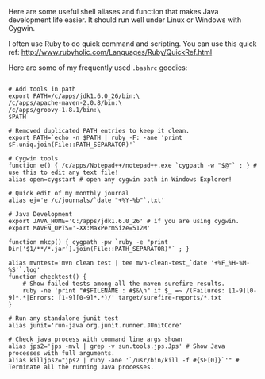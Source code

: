 Here are some useful shell aliases and function that makes Java development life easier. It should run well under Linux or Windows with Cygwin.

I often use Ruby to do quick command and scripting. You can use this quick ref:
http://www.rubyholic.com/Languages/Ruby/QuickRef.html


Here are some of my frequently used `.bashrc` goodies:
```

# Add tools in path
export PATH=/c/apps/jdk1.6.0_26/bin:\
/c/apps/apache-maven-2.0.8/bin:\
/c/apps/groovy-1.8.1/bin:\
$PATH

# Removed duplicated PATH entries to keep it clean.
export PATH=`echo -n $PATH | ruby -F: -ane 'print $F.uniq.join(File::PATH_SEPARATOR)'`

# Cygwin tools
function e() { /c/apps/Notepad++/notepad++.exe `cygpath -w "$@"` ; } # use this to edit any text file!
alias open=cygstart # open any cygwin path in Windows Explorer!

# Quick edit of my monthly journal
alias ej='e /c/journals/`date "+%Y-%b"`.txt'

# Java Development
export JAVA_HOME='C:/apps/jdk1.6.0_26' # if you are using cygwin.
export MAVEN_OPTS='-XX:MaxPermSize=512M'

function mkcp() { cygpath -pw `ruby -e "print Dir['$1/**/*.jar'].join(File::PATH_SEPARATOR)"` ; }

alias mvntest='mvn clean test | tee mvn-clean-test_`date '+%F_%H-%M-%S'`.log'
function checktest() {
	# Show failed tests among all the maven surefire results.
	ruby -ne 'print "#$FILENAME : #$&\n" if $_ =~ /(Failures: [1-9][0-9]*.*|Errors: [1-9][0-9]*.*)/' target/surefire-reports/*.txt
}

# Run any standalone junit test
alias junit='run-java org.junit.runner.JUnitCore'

# Check java process with command line args shown
alias jps2='jps -mvl | grep -v sun.tools.jps.Jps' # Show Java processes with full arguments.
alias killjps2="jps2 | ruby -ane '`/usr/bin/kill -f #{$F[0]}`'" # Terminate all the running Java processes.
```